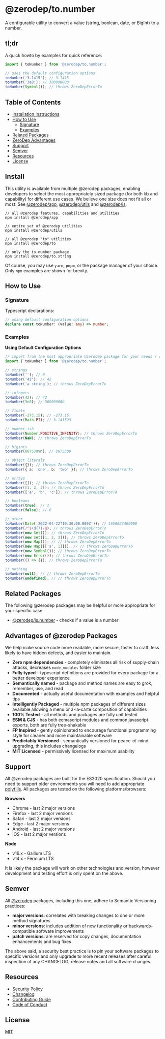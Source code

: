 # @zerodep/to.number

A configurable utility to convert a value (string, boolean, date, or BigInt) to a number.

## tl;dr

A quick howto by examples for quick reference:

```typescript
import { toNumber } from '@zerodep/to.number';

// uses the default configuration options
toNumber('3.1415'); // 3.1415
toNumber('3e8'); // 300000000
toNumber(Symbol()); // throws ZeroDepErrorTo
```

## Table of Contents

- [Installation Instructions](#install)
- [How to Use](#how-to-use)
  - [Signature](#signature)
  - [Examples](#examples)
- [Related Packages](#related-packages)
- [ZeroDep Advantages](#advantages-of-zerodep-packages)
- [Support](#support)
- [Semver](#semver)
- [Resources](#resources)
- [License](#license)

## Install

This utility is available from multiple @zerodep packages, enabling developers to select the most appropriately sized package (for both kb and capability) for different use cases. We believe one size does not fit all or most. See [@zerodep/app](https://www.npmjs.com/package/@zerodep/app), [@zerodep/utils](https://www.npmjs.com/package/@zerodep/utils) and [@zerodep/is](https://www.npmjs.com/package/@zerodep/is).

```
// all @zerodep features, capabilities and utilities
npm install @zerodep/app

// entire set of @zerodep utilities
npm install @zerodep/utils

// all @zerodep "to" utilities
npm install @zerodep/to

// only the to.number package
npm install @zerodep/to.string
```

Of course, you may use `yarn`, `pnpm`, or the package manager of your choice. Only `npm` examples are shown for brevity.

## How to Use

### Signature

Typescript declarations:

```typescript
// using default configuration options
declare const toNumber: (value: any) => number;
```

### Examples

**Using Default Configuration Options**

```typescript
// import from the most appropriate @zerodep package for your needs / specific use case (see the Install section above)
import { toNumber } from '@zerodep/to.number';

// strings
toNumber(''); // 0
toNumber('42'); // 42
toNumber('a string'); // throws ZeroDepErrorTo

// integers
toNumber(42); // 42
toNumber(3e8); // 300000000

// floats
toNumber(-273.15); // -273.15
toNumber(Math.PI); // 3.141593

// number-ish
toNumber(Number.POSITIVE_INFINITY); // throws ZeroDepErrorTo
toNumber(NaN); // throws ZeroDepErrorTo

// bigints
toNumber(8675309n); // 8675309

// object literals
toNumber({}); // throws ZeroDepErrorTo
toNumber({ a: 'one', b: 'two' }); // throws ZeroDepErrorTo

// arrays
toNumber([]); // throws ZeroDepErrorTo
toNumber([1, 2, 3]); // throws ZeroDepErrorTo
toNumber(['a', 'b', 'c']); // throws ZeroDepErrorTo

// booleans
toNumber(true); // 1
toNumber(false); // 0

// other
toNumber(Date('2022-04-22T10:30:00.000Z')); // 1650623400000
toNumber(/^$\d{7}/g); // throws ZeroDepErrorTo
toNumber(new Set()); // throws ZeroDepErrorTo
toNumber(new Set([1, 2, 3])); // throws ZeroDepErrorTo
toNumber(new Map()); // // throws ZeroDepErrorTo
toNumber(new Map([['a', 1]])); // // throws ZeroDepErrorTo
toNumber(new Symbol()); // throws ZeroDepErrorTo
toNumber(new Error()); // throws ZeroDepErrorTo
toNumber(() => {}); // throws ZeroDepErrorTo

// nothing
toNumber(null); // // throws ZeroDepErrorTo
toNumber(undefined); // // throws ZeroDepErrorTo
```

## Related Packages

The following @zerodep packages may be helpful or more appropriate for your specific case:

- [@zerodep/is.number](https://www.npmjs.com/package/@zerodep/is.number) - checks if a value is a number

## Advantages of @zerodep Packages

We help make source code more readable, more secure, faster to craft, less likely to have hidden defects, and easier to maintain.

- **Zero npm dependencies** - completely eliminates all risk of supply-chain attacks, decreases `node_modules` folder size
- **Fully typed** - typescript definitions are provided for every package for a better developer experience
- **Semantically named** - package and method names are easy to grok, remember, use, and read
- **Documented** - actually useful documentation with examples and helpful tips
- **Intelligently Packaged** - multiple npm packages of different sizes available allowing a menu or a-la-carte composition of capabilities
- **100% Tested** - all methods and packages are fully unit tested
- **ESM & CJS** - has both ecmascript modules and common javascript exports, both are fully tree-shakable
- **FP Inspired** - gently opinionated to encourage functional programming style for cleaner and more maintainable software
- **Predictably Versioned** - semantically versioned for peace-of-mind upgrading, this includes changelogs
- **MIT Licensed** - permissively licensed for maximum usability

## Support

All @zerodep packages are built for the ES2020 specification. Should you need to support older environments you will need to add appropriate [polyfills](https://developer.mozilla.org/en-US/docs/Glossary/Polyfill). All packages are tested on the following platforms/browsers:

**Browsers**

- Chrome - last 2 major versions
- Firefox - last 2 major versions
- Safari - last 2 major versions
- Edge - last 2 major versions
- Android - last 2 major versions
- iOS - last 2 major versions

**Node**

- v16.x - Gallium LTS
- v14.x - Fermium LTS

It is likely the package will work on other technologies and version, however development and testing effort is only spent on the above.

## Semver

All [@zerodep](https://github.com/cdepage/zerodep) packages, including this one, adhere to Semantic Versioning practices:

- **major versions**: correlates with breaking changes to one or more method signatures
- **minor versions**: includes addition of new functionality or backwards-compatible software improvements
- **patch versions**: are reserved for copy changes, documentation enhancements and bug fixes

The above said, a security best practice is to pin your software packages to specific versions and only upgrade to more recent releases after careful inspection of any CHANGELOG, release notes and all software changes.

## Resources

- [Security Policy](https://github.com/cdepage/zerodep/blob/main/SECURITY.md)
- [Changelog](https://github.com/cdepage/zerodep/blob/main/packages/to/to.number/CHANGELOG.md)
- [Contributing Guide](https://github.com/cdepage/zerodep/blob/main/CONTRIBUTING.md)
- [Code of Conduct](https://github.com/cdepage/zerodep/blob/main/CODE_OF_CONDUCT.md)

## License

[MIT](https://github.com/cdepage/zerodep/blob/main/LICENSE)
